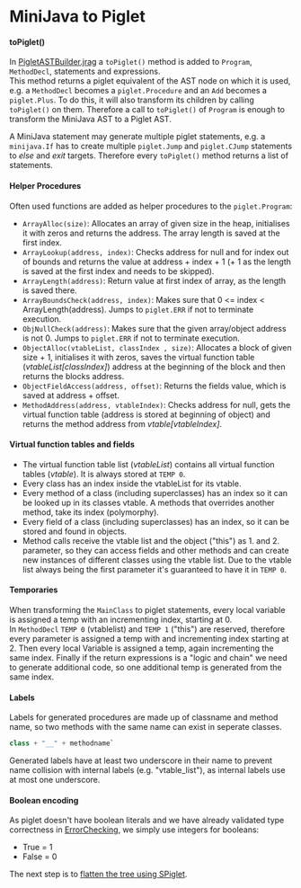 # MiniJava to Piglet

#### toPiglet()
In [PigletASTBuilder.jrag](/minijava/PigletASTBuilder.jrag) a `toPiglet()` method is added to `Program`, `MethodDecl`, statements and expressions. <br/>
This method returns a piglet equivalent of the AST node on which it is used, e.g. a `MethodDecl` becomes a `piglet.Procedure` and an `Add` becomes a `piglet.Plus`. To do this, it will also transform its children by calling `toPiglet()` on them. Therefore a call to `toPiglet()` of `Program` is enough to transform the MiniJava AST to a Piglet AST.

A MiniJava statement may generate multiple piglet statements, e.g. a `minijava.If` has to create multiple `piglet.Jump` and `piglet.CJump` statements to *else* and *exit* targets. Therefore every `toPiglet()` method returns a list of statements.


#### Helper Procedures
Often used functions are added as helper procedures to the `piglet.Program`:
+ `ArrayAlloc(size)`: Allocates an array of given size in the heap, initialises it with zeros and returns the address. The array length is saved at the first index.
+ `ArrayLookup(address, index)`: Checks address for null and for index out of bounds and returns the value at address + index + 1 (+ 1 as the length is saved at the first index and needs to be skipped).
+ `ArrayLength(address)`: Return value at first index of array, as the length is saved there.
+ `ArrayBoundsCheck(address, index)`: Makes sure that 0 <= index < ArrayLength(address). Jumps to `piglet.ERR` if not to terminate execution.
+ `ObjNullCheck(address)`: Makes sure that the given array/object address is not 0. Jumps to `piglet.ERR` if not to terminate execution.
+ `ObjectAlloc(vtableList, classIndex , size)`: Allocates a block of given size + 1, initialises it with zeros, saves the virtual function table (*vtableList[classIndex]*) address at the beginning of the block and then returns the blocks address.
+ `ObjectFieldAccess(address, offset)`: Returns the fields value, which is saved at address + offset.
+ `MethodAddress(address, vtableIndex)`: Checks address for null, gets the virtual function table (address is stored at beginning of object) and returns the method address from *vtable[vtableIndex]*.


#### Virtual function tables and fields
+ The virtual function table list (*vtableList*) contains all virtual function tables (*vtable*). It is always stored at `TEMP 0`.
+ Every class has an index inside the vtableList for its vtable.
+ Every method of a class (including superclasses) has an index so it can be looked up in its classes vtable. A methods that overrides another method, take its index (polymorphy).
+ Every field of a class (including superclasses) has an index, so it can be stored and found in objects.
+ Method calls receive the vtable list and the object ("this") as 1. and 2. parameter, so they can access fields and other methods and can create new instances of different classes using the vtable list. Due to the vtable list always being the first parameter it's guaranteed to have it in `TEMP 0`.


#### Temporaries
When transforming the `MainClass` to piglet statements, every local variable is assigned a temp with an incrementing index, starting at 0. <br/>
In `MethodDecl` `TEMP 0` (vtablelist) and `TEMP 1` ("this") are reserved, therefore every parameter is assigned a temp with and incrementing index starting at 2. Then every local Variable is assigned a temp, again incrementing the same index. Finally if the return expressions is a "logic and chain" we need to generate additional code, so one additional temp is generated from the same index.


#### Labels
Labels for generated procedures are made up of classname and method name, so two methods with the same name can exist in seperate classes.
```java
class + "__" + methodname`
```
Generated labels have at least two underscore in their name to prevent name collision with internal labels (e.g. "vtable_list"), as internal labels use at most one underscore.

#### Boolean encoding
As piglet doesn't have boolean literals and we have already validated type correctness in [ErrorChecking](/docs/ErrorChecking.md), we simply use integers for booleans:
+ True = 1
+ False = 0

The next step is to [flatten the tree using SPiglet](/docs/PigletToSPiglet.md).
